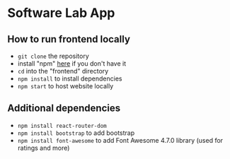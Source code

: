 # Software Lab App

## How to run frontend locally

* `git clone` the repository
* install "npm" [here](https://www.npmjs.com/get-npm) if you don't have it
* `cd` into the "frontend" directory
* `npm install` to install dependencies
* `npm start` to host website locally

## Additional dependencies

* `npm install react-router-dom`
* `npm install bootstrap` to add bootstrap
* `npm install font-awesome` to add Font Awesome 4.7.0 library (used for ratings and more)
